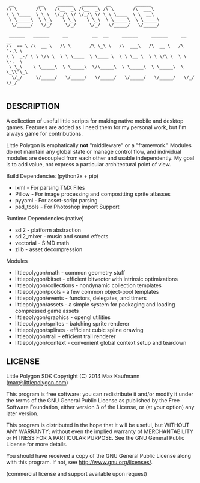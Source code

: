 ```
 __         __     ______   ______   __         ______    
/\ \       /\ \   /\__  _\ /\__  _\ /\ \       /\  ___\   
\ \ \____  \ \ \  \/_/\ \/ \/_/\ \/ \ \ \____  \ \  __\   
 \ \_____\  \ \_\    \ \_\    \ \_\  \ \_____\  \ \_____\ 
  \/_____/   \/_/     \/_/     \/_/   \/_____/   \/_____/ 
                                                          
 ______   ______     __         __  __     ______     ______     __   __    
/\  == \ /\  __ \   /\ \       /\ \_\ \   /\  ___\   /\  __ \   /\ "-.\ \   
\ \  _-/ \ \ \/\ \  \ \ \____  \ \____ \  \ \ \__ \  \ \ \/\ \  \ \ \-.  \  
 \ \_\    \ \_____\  \ \_____\  \/\_____\  \ \_____\  \ \_____\  \ \_\\"\_\ 
  \/_/     \/_____/   \/_____/   \/_____/   \/_____/   \/_____/   \/_/ \/_/ 
                                                                            
```

DESCRIPTION
-----------

A collection of useful little scripts for making native mobile and desktop games.  Features
are added as I need them for my personal work, but I'm always game for contributions.

Little Polygon is emphatically __not__ "middleware" or a "framework."  Modules do not maintain
any global state or manage control flow, and individual modules are decoupled from each other
and usable independently.  My goal is to add value, not express a particular architectural 
point of view.

Build Dependencies (python2x + pip)
* lxml - For parsing TMX Files
* Pillow - For image processing and compositting sprite atlasses
* pyyaml - For asset-script parsing
* psd_tools - For Photoshop import Support

Runtime Dependencies (native)
* sdl2 - platform abstraction
* sdl2_mixer - music and sound effects
* vectorial - SIMD math
* zlib - asset decompression

Modules

* littlepolygon/math - common geometry stuff
* littlepolygon/bitset - efficient bitvector with intrinsic optimizations
* littlepolygon/collections - nondynamic collection templates
* littlepolygon/pools - a few common object-pool templates
* littlepolygon/events - functors, delegates, and timers
* littlepolygon/assets - a simple system for packaging and loading compressed game assets
* littlepolygon/graphics - opengl utilities
* littlepolygon/sprites - batching sprite renderer
* littlepolygon/splines - efficient cubic spline drawing
* littlepolygon/trail - efficient trail renderer
* littlepolygon/context - convenient global context setup and teardown

LICENSE
-------

Little Polygon SDK
Copyright (C) 2014 Max Kaufmann (max@littlepolygon.com)

This program is free software: you can redistribute it and/or modify
it under the terms of the GNU General Public License as published by
the Free Software Foundation, either version 3 of the License, or
(at your option) any later version.

This program is distributed in the hope that it will be useful,
but WITHOUT ANY WARRANTY; without even the implied warranty of
MERCHANTABILITY or FITNESS FOR A PARTICULAR PURPOSE.  See the
GNU General Public License for more details.

You should have received a copy of the GNU General Public License
along with this program.  If not, see <http://www.gnu.org/licenses/>.

(commercial license and support available upon request)

